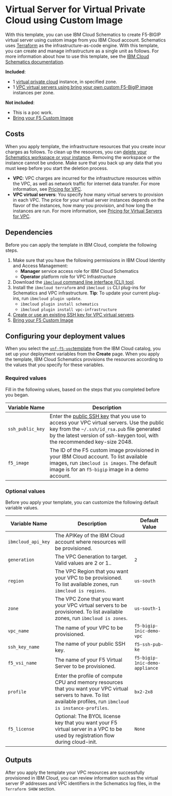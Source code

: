 # Virtual Server for Virtual Private Cloud using Custom Image

With this template, you can use IBM Cloud Schematics to create F5-BIGIP virtual server using custom image from you IBM Cloud account. Schematics uses [Terraform](https://www.terraform.io/) as the infrastructure-as-code engine. With this template, you can create and manage infrastructure as a single unit as follows. For more information about how to use this template, see the [IBM Cloud Schematics documentation](https://cloud.ibm.com/docs/schematics).

**Included**:
* 1 [virtual private cloud](https://cloud.ibm.com/docs/vpc-on-classic?topic=vpc-on-classic-getting-started) instance, in specified zone.
* 1 [VPC virtual servers using bring your own custom F5-BigIP image](https://cloud.ibm.com/docs/vpc-on-classic-vsi?topic=vpc-on-classic-vsi-getting-started) instances per zone. 

**Not included**:
* This is a poc work.
* [Bring your F5 Custom Image](https://cloud.ibm.com/docs/vpc-on-classic-vsi?topic=vpc-on-classic-vsi-images#custom-images)

## Costs

When you apply template, the infrastructure resources that you create incur charges as follows. To clean up the resources, you can [delete your Schematics workspace or your instance](https://cloud.ibm.com/docs/schematics?topic=schematics-manage-lifecycle#destroy-resources). Removing the workspace or the instance cannot be undone. Make sure that you back up any data that you must keep before you start the deletion process.

* **VPC**: VPC charges are incurred for the infrastructure resources within the VPC, as well as network traffic for internet data transfer. For more information, see [Pricing for VPC](https://cloud.ibm.com/docs/vpc-on-classic?topic=vpc-on-classic-pricing-for-vpc).
* **VPC virtual servers**: You specify how many virtual servers to provision in each VPC. The price for your virtual server instances depends on the flavor of the instances, how many you provision, and how long the instances are run. For more information, see [Pricing for Virtual Servers for VPC](https://cloud.ibm.com/docs/infrastructure/vpc-on-classic?topic=vpc-on-classic-pricing-for-vpc#pricing-for-virtual-servers-for-vpc).

## Dependencies

Before you can apply the template in IBM Cloud, complete the following steps.

1.  Make sure that you have the following permissions in IBM Cloud Identity and Access Management:
    * **Manager** service access role for IBM Cloud Schematics
    * **Operator** platform role for VPC Infrastructure
2.  Download the [`ibmcloud` command line interface (CLI) tool](https://cloud.ibm.com/docs/cli/reference/ibmcloud?topic=cloud-cli-install-ibmcloud-cli).
3.  Install the `ibmcloud terraform` and `ibmcloud is` CLI plug-ins for Schematics and VPC infrastructure. **Tip**: To update your current plug-ins, run `ibmcloud plugin update`.
    *  `ibmcloud plugin install schematics`
    *  `ibmcloud plugin install vpc-infrastructure`
4.  [Create or use an existing SSH key for VPC virtual servers](https://cloud.ibm.com/docs/vpc-on-classic-vsi?topic=vpc-on-classic-vsi-ssh-keys).
5. [Bring your F5 Custom Image](https://cloud.ibm.com/docs/vpc-on-classic-vsi?topic=vpc-on-classic-vsi-images#custom-images)

## Configuring your deployment values

When you select the [`vnf-f5-vpc`template](https://cloud.ibm.com/catalog/content/vnf-f5-vpc) from the IBM Cloud catalog, you set up your deployment variables from the **Create** page. When you apply the template, IBM Cloud Schematics provisions the resources according to the values that you specify for these variables.

### Required values
Fill in the following values, based on the steps that you completed before you began.

|Variable Name|Description|
|-------------|-----------|
|`ssh_public_key`|Enter the [public SSH key](https://cloud.ibm.com/docs/vpc-on-classic-vsi?topic=vpc-on-classic-vsi-ssh-keys) that you use to access your VPC virtual servers. Use the public key from the `~/.ssh/id_rsa.pub` file generated by the latest version of ssh-keygen tool, with the recommended key-size 2048.|
|`f5_image`|The ID of the F5 custom image provisioned in your IBM Cloud account. To list available images, run `ibmcloud is images`. The default image is for an `f5-bigip` image in a demo account.|

### Optional values
Before you apply your template, you can customize the following default variable values.

|Variable Name|Description|Default Value|
|-------------|-----------|-------------|
|`ibmcloud_api_key`|The APIKey of the IBM Cloud account where resources will be provisioned.||
|`generation`|The VPC Generation to target. Valid values are 2 or 1..|`2`|
|`region`|The VPC Region that you want your VPC to be provisioned. To list available zones, run `ibmcloud is regions`.|`us-south`|
|`zone`|The VPC Zone that you want your VPC virtual servers to be provisioned. To list available zones, run `ibmcloud is zones`.|`us-south-1`|
|`vpc_name`|The name of your VPC to be provisioned.|`f5-bigip-1nic-demo-vpc`|
|`ssh_key_name`|The name of your public SSH key.|`f5-ssh-pub-ke`|
|`f5_vsi_name`|The name of your F5 Virtual Server to be provisioned.|`f5-bigip-1nic-demo-appliance`|
|`profile`|Enter the profile of compute CPU and memory resources that you want your VPC virtual servers to have. To list available profiles, run `ibmcloud is instance-profiles`.|`bx2-2x8`|
|`f5_license`|Optional: The BYOL license key that you want your F5 virtual server in a VPC to be used by registration flow during cloud-init.|`None`|

## Outputs
After you apply the template your VPC resources are successfully provisioned in IBM Cloud, you can review information such as the virtual server IP addresses and VPC identifiers in the Schematics log files, in the `Terraform SHOW` section.
